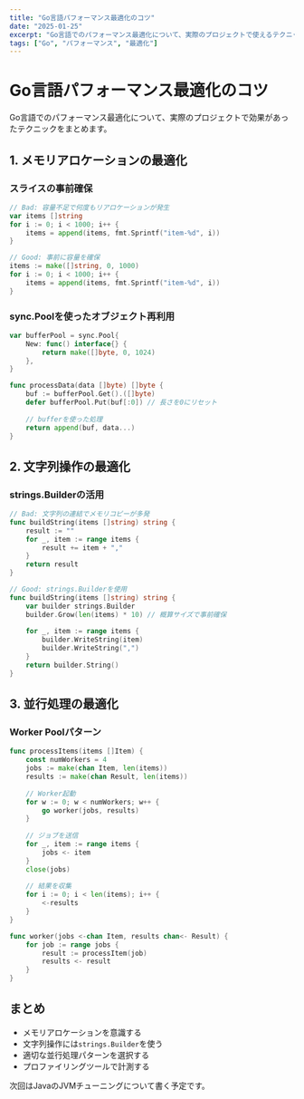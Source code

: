 ```yaml
---
title: "Go言語パフォーマンス最適化のコツ"
date: "2025-01-25"
excerpt: "Go言語でのパフォーマンス最適化について、実際のプロジェクトで使えるテクニックを紹介します。"
tags: ["Go", "パフォーマンス", "最適化"]
---
```


# Go言語パフォーマンス最適化のコツ

Go言語でのパフォーマンス最適化について、実際のプロジェクトで効果があったテクニックをまとめます。

## 1. メモリアロケーションの最適化

### スライスの事前確保

```go
// Bad: 容量不足で何度もリアロケーションが発生
var items []string
for i := 0; i < 1000; i++ {
    items = append(items, fmt.Sprintf("item-%d", i))
}

// Good: 事前に容量を確保
items := make([]string, 0, 1000)
for i := 0; i < 1000; i++ {
    items = append(items, fmt.Sprintf("item-%d", i))
}
```

### sync.Poolを使ったオブジェクト再利用

```go
var bufferPool = sync.Pool{
    New: func() interface{} {
        return make([]byte, 0, 1024)
    },
}

func processData(data []byte) []byte {
    buf := bufferPool.Get().([]byte)
    defer bufferPool.Put(buf[:0]) // 長さを0にリセット
    
    // bufferを使った処理
    return append(buf, data...)
}
```

## 2. 文字列操作の最適化

### strings.Builderの活用

```go
// Bad: 文字列の連結でメモリコピーが多発
func buildString(items []string) string {
    result := ""
    for _, item := range items {
        result += item + ","
    }
    return result
}

// Good: strings.Builderを使用
func buildString(items []string) string {
    var builder strings.Builder
    builder.Grow(len(items) * 10) // 概算サイズで事前確保
    
    for _, item := range items {
        builder.WriteString(item)
        builder.WriteString(",")
    }
    return builder.String()
}
```

## 3. 並行処理の最適化

### Worker Poolパターン

```go
func processItems(items []Item) {
    const numWorkers = 4
    jobs := make(chan Item, len(items))
    results := make(chan Result, len(items))
    
    // Worker起動
    for w := 0; w < numWorkers; w++ {
        go worker(jobs, results)
    }
    
    // ジョブを送信
    for _, item := range items {
        jobs <- item
    }
    close(jobs)
    
    // 結果を収集
    for i := 0; i < len(items); i++ {
        <-results
    }
}

func worker(jobs <-chan Item, results chan<- Result) {
    for job := range jobs {
        result := processItem(job)
        results <- result
    }
}
```

## まとめ

- メモリアロケーションを意識する
- 文字列操作には`strings.Builder`を使う
- 適切な並行処理パターンを選択する
- プロファイリングツールで計測する

次回はJavaのJVMチューニングについて書く予定です。